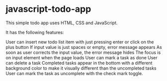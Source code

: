 # javascript-todo-app
This simple todo app uses HTML, CSS and JavaScript.

It has the following features:

User can insert new todo list item with just pressing enter or click on the plus button
If input value is just spaces or empty, error message appears
As soon as user corrects the input value, the error message hides
The focus is on input element when the page loads
User can mark a task as done
User can delete a task
Completed tasks appear in the bottom with a different background color to make it visually different than the uncompleted tasks
User can mark the task as uncomplete with the check mark toggle.